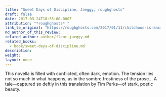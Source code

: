```yaml
---
title: "Sweet Days of Discipline, Jaeggy, roughghosts"
draft: false
date: 2017-03-24T18:55:00.000Z
attribution: "*roughghosts* "
link_to_original: "https://roughghosts.com/2017/01/11/childhood-is-ancient-sweet-days-of-discipline-by-fleur-jaeggy/?fb_action_ids=372493793107630&fb_action_types=news.publishes"
nd_author_of_this_review:
related_author: author/fleur-jaeggy.md
related_books:
  - book/sweet-days-of-discipline.md
description:
weight:
layout: none
---
```

This novella is filled with conflicted, often dark, emotion. The tension lies not so much in what happens, as in the sombre frostiness of the prose... A tale—captured so deftly in this translation by Tim Parks—of stark, poetic beauty.

